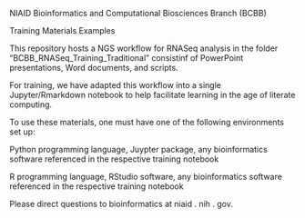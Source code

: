 NIAID Bioinformatics and Computational Biosciences Branch (BCBB) 

Training Materials Examples

This repository hosts a NGS workflow for RNASeq analysis in the folder “BCBB_RNASeq_Training_Traditional” consistinf of PowerPoint presentations, Word documents, and scripts.

For training, we have adapted this workflow into a single Jupyter/Rmarkdown notebook to help facilitate learning in the age of literate computing.

To use these materials, one must have one of the following environments set up:

Python programming language, Juypter package, any bioinformatics software referenced in the respective training notebook

R programming language, RStudio software, any bioinformatics software referenced in the respective training notebook



Please direct questions to bioinformatics at niaid . nih . gov.


